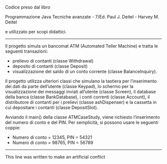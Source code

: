 Codice preso dal libro

Programmazione Java
Tecniche avanzate - 7/Ed.
Paul J. Deitel - Harvey M. Deitel

e utilizzato per scopi didattici.

---------------------------------------------------------------------------

Il progetto simula un bancomat ATM (Automated Teller Machine) e tratta le seguenti transazioni:

- prelievo di contanti (classe Withdrawal)
- deposito di contanti (classe Deposit)
- visualizzazione del saldo di un conto corrente (classe BalanceInquiry).

Il progetto utilizza ulteriori classi che simulano la tastiera per l’inserimento dei dati da parte dell’utente (classe Keypad), lo schermo per la visualizzazione dei messaggi inviati all’utente (classe Screen), il database della banca (classe BankDatabase), i conti correnti (classe Account), il distributore di contanti per i prelievi (classe  ashDispenser) e la cassetta in cui depositare i contanti
(classe DepositSlot).

Avviando il main() della classe ATMCaseStudy, viene richiesto l’inserimento del numero di conto e del PIN. Per semplicità, si possono usare le seguenti coppie:

- Numero di conto = 12345, PIN = 54321
- Numero di conto = 98765, PIN = 56789

---------------------------------------------------------------------------

This line was written to make an artificial conflict